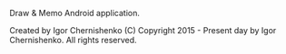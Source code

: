 Draw & Memo Android application.

Created by Igor Chernishenko
(C) Copyright 2015 - Present day by Igor Chernishenko.
All rights reserved.